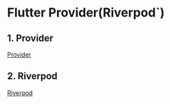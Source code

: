 # Flutter Provider(Riverpod`)


## 1. Provider  
[Provider](./docs/articles/provider.md)  
## 2. Riverpod  
[Riverpod]('./docs/articles/riverpod.md)
